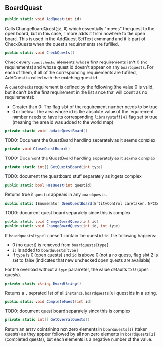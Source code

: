 ## BoardQuest

```cs
public static void AddQuest(int id)
```
Calls ChangeBoardQuest(`id`, 0) which essentially "moves" the quest to the open board, but in this case, it more adds it from nowhere to the open board. This is used in the AddQuest SetText command and it is part of CheckQuests when the quest's requirements are fufilled.

```cs
public static void CheckQuests()
```
Check every `questchecks` elements whose first requirements isn't 0 (no requirements) and whose quest id doesn't appear on any `boardquests`. For each of them, if all of the corresponding requirements are fufilled, AddQuest is called with the matching quest id.

A `questchecks` requirement is defined by the following (the value 0 is valid, but it can't be the first requirement in the list since that will count as no requirements):

- Greater than 0: The flag slot of the requirement number needs to be true
- 0 or below: The area whose id is the absolute value of the requirement number needs to have its corresponding `librarystuff[4]` flag set to true (meaning the area id was added to the world map)

```cs
private static void UpdateQuestBoard()
```
TODO: Document the QuestBoard handling separately as it seems complex

```cs
private void CloseQuestBoard()
```
TODO: Document the QuestBoard handling separately as it seems complex

```cs
private static int[] GetQuestsBoard(int type)
```
TODO: document the questboard stuff separately as it gets complex

```cs
public static bool HasQuest(int questid)
```
Returns true if `questid` appears in any `boardquests`.

```cs
public static IEnumerator OpenQuestBoard(EntityControl caretaker, NPCControl caller)
```
TODO: document quest board separately since this is complex

```cs
public static void ChangeBoardQuest(int id)
public static void ChangeBoardQuest(int id, int type)
```
If `boardquests[type]` doesn't contain the quest id `id`, the following happens:

- 0 (no quest) is removed from `boardquests[type]`
- `id` is added to `boardquests[type]`
- If `type` is 0 (open quests) and `id` is above 0 (not a no quest), flag slot 2 is set to false (indicates that new unchecked open quests are available)

For the overload without a `type` parameter, the value defaults to 0 (open quests).

```cs
private static string BoardString()
```
Returns a `,` seprated list of all `instance.boardquests[0]` quest ids in a string.

```cs
public static void CompleteQuest(int id)
```
TODO: document quest board separately since this is complex

```cs
private static int[] GetOverralQuests()
```
Return an array cointaining non zero elements in `boardquests[1]` (taken quests) as they appear followed by all non zero elements in `boardquests[2]` (completed quests), but each elements is a negative number of the value.
